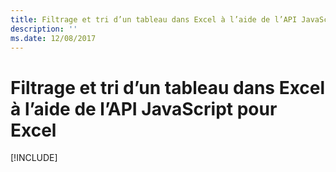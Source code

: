 ```yaml
---
title: Filtrage et tri d’un tableau dans Excel à l’aide de l’API JavaScript pour Excel
description: ''
ms.date: 12/08/2017
---
```



# <a name="filter-and-sort-a-table-in-excel-using-the-excel-javascript-api"></a>Filtrage et tri d’un tableau dans Excel à l’aide de l’API JavaScript pour Excel

[!INCLUDE[](../includes/excel-tutorial-filter-and-sort-table.md)]